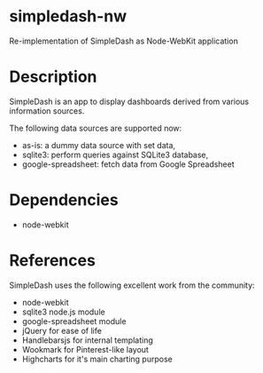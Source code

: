simpledash-nw
=============

Re-implementation of SimpleDash as Node-WebKit application

Description
===========

SimpleDash is an app to display dashboards derived from various information sources.

The following data sources are supported now:
- as-is: a dummy data source with set data,
- sqlite3: perform queries against SQLite3 database,
- google-spreadsheet: fetch data from Google Spreadsheet

Dependencies
============

- node-webkit

References
==========

SimpleDash uses the following excellent work from the community:
- node-webkit
- sqlite3 node.js module
- google-spreadsheet module
- jQuery for ease of life
- Handlebarsjs for internal templating
- Wookmark for Pinterest-like layout
- Highcharts for it's main charting purpose

